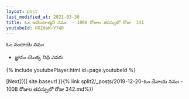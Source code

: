 ```yaml
---
layout: post
last_modified_at: 2021-03-30
title: ఓం అమేయాత్మనే నమః  - 1008 రోజుల తపస్సులో రోజు  341
youtubeId: HXZdaW-V740
---
```

 
 
 ఓం నందాయె నమః  
 
 -  జ్ఞానం యొక్క నిధి ఎవరు 
 
  
 
  
 
 
 
 
 
 


{% include youtubePlayer.html id=page.youtubeId %}
 
[Next]({{ site.baseurl }}{% link  split2/_posts/2019-12-20-ఓం దేవాయ నమః  - 1008 రోజుల తపస్సులో రోజు  342.md%})
 

